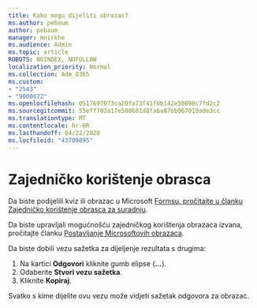 ```yaml
---
title: Kako mogu dijeliti obrazac?
ms.author: pebaum
author: pebaum
manager: mnirkhe
ms.audience: Admin
ms.topic: article
ROBOTS: NOINDEX, NOFOLLOW
localization_priority: Normal
ms.collection: Adm_O365
ms.custom:
- "2543"
- "9000672"
ms.openlocfilehash: 0517697073ca20fa73f41f6b142e50090c7fd2c2
ms.sourcegitcommit: 55eff703a17e500681d8fa6a87eb067019ade3cc
ms.translationtype: MT
ms.contentlocale: hr-HR
ms.lasthandoff: 04/22/2020
ms.locfileid: "43709895"
---
```

# <a name="share-a-form"></a>Zajedničko korištenje obrasca

Da biste podijelili kviz ili obrazac u Microsoft [Formsu, pročitajte u članku Zajedničko korištenje obrasca za suradnju](https://support.office.com/article/Share-a-form-to-collaborate-d5bb5cf0-8401-4c15-bb8c-8e108cd7e69b).

Da biste upravljali mogućnošću zajedničkog korištenja obrazaca izvana, pročitajte članku [Postavljanje Microsoftovih obrazaca](https://support.office.com/article/set-up-microsoft-forms-cc52287a-4550-464d-9a1b-457bf9df2240). 

Da biste dobili vezu sažetka za dijeljenje rezultata s drugima:

1. Na kartici **Odgovori** kliknite gumb elipse (**...**).
3. Odaberite **Stvori vezu sažetka**.
4. Kliknite **Kopiraj**.

Svatko s kime dijelite ovu vezu može vidjeti sažetak odgovora za obrazac.